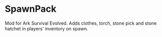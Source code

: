 # SpawnPack
Mod for Ark Survival Evolved. Adds clothes, torch, stone pick and stone hatchet in players' inventory on spawn.
